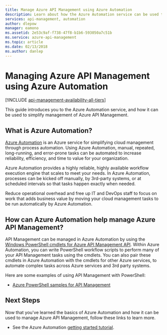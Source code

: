 ```yaml
---
title: Manage Azure API Management using Azure Automation
description: Learn about how the Azure Automation service can be used to manage Azure API Management.
services: api-management, automation
author: dlepow
manager: eamono
ms.assetid: 2e53c9af-f738-47f8-b1b6-593050a7c51b
ms.service: azure-api-management
ms.topic: article
ms.date: 02/13/2018
ms.author: danlep
---
```

# Managing Azure API Management using Azure Automation

[!INCLUDE [api-management-availability-all-tiers](../../includes/api-management-availability-all-tiers.md)]

This guide introduces you to the Azure Automation service, and how it can be used to simplify management of Azure API Management.

## What is Azure Automation?
[Azure Automation](https://azure.microsoft.com/services/automation/) is an Azure service for simplifying cloud management through process automation. Using Azure Automation, manual, repeated, long-running, and error-prone tasks can be automated to increase reliability, efficiency, and time to value for your organization.

Azure Automation provides a highly reliable, highly available workflow execution engine that scales to meet your needs. In Azure Automation, processes can be kicked off manually, by 3rd-party systems, or at scheduled intervals so that tasks happen exactly when needed.

Reduce operational overhead and free up IT and DevOps staff to focus on work that adds business value by moving your cloud management tasks to be run automatically by Azure Automation.

## How can Azure Automation help manage Azure API Management?
API Management can be managed in Azure Automation by using the [Windows PowerShell cmdlets for Azure API Management API](/powershell/module/az.apimanagement). Within Azure Automation, you can write PowerShell workflow scripts to perform many of your API Management tasks using the cmdlets. You can also pair these cmdlets in Azure Automation with the cmdlets for other Azure services, to automate complex tasks across Azure services and 3rd party systems.

Here are some examples of using API Management with PowerShell:

* [Azure PowerShell samples for API Management](./powershell-samples.md)

## Next Steps
Now that you've learned the basics of Azure Automation and how it can be used to manage Azure API Management, follow these links to learn more.

* See the Azure Automation [getting started tutorial](../automation/learn/powershell-runbook-managed-identity.md).
